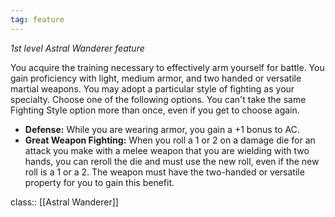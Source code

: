 ```yaml
---
tag: feature
---
```


_1st level Astral Wanderer feature_ 

You acquire the training necessary to effectively arm yourself for battle. You gain proficiency with light, medium armor, and two handed or versatile martial weapons. You may adopt a particular style of fighting as your specialty. Choose one of the following options. You can't take the same Fighting Style option more than once, even if you get to choose again.  

-   **Defense:** While you are wearing armor, you gain a +1 bonus to AC.
-   **Great Weapon Fighting:** When you roll a 1 or 2 on a damage die for an attack you make with a melee weapon that you are wielding with two hands, you can reroll the die and must use the new roll, even if the new roll is a 1 or a 2. The weapon must have the two-handed or versatile property for you to gain this benefit.


class:: [[Astral Wanderer]]